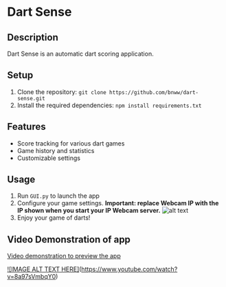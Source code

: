 # Dart Sense

## Description
Dart Sense is an automatic dart scoring application.

## Setup
1. Clone the repository: `git clone https://github.com/bnww/dart-sense.git`
2. Install the required dependencies: `npm install requirements.txt`

## Features
- Score tracking for various dart games
- Game history and statistics
- Customizable settings


## Usage
1. Run `GUI.py` to launch the app
2. Configure your game settings. **Important: replace Webcam IP with the IP shown when you start your IP Webcam server.** ![alt text](set_up_screen.png)
3. Enjoy your game of darts!

## Video Demonstration of app
[Video demonstration to preview the app](https://www.youtube.com/watch?v=8a97sVmbqY0)

[![IMAGE ALT TEXT HERE]]()(https://www.youtube.com/watch?v=8a97sVmbqY0)
